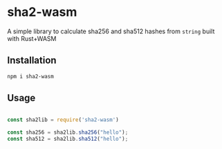 # sha2-wasm

A simple library to calculate sha256 and sha512 hashes from `string` built with Rust+WASM

## Installation

```bash
npm i sha2-wasm
```

## Usage

```javascript

const sha2lib = require('sha2-wasm')

const sha256 = sha2lib.sha256("hello");
const sha512 = sha2lib.sha512("hello");
```
